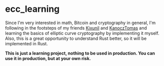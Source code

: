 # ecc_learning
Since I'm very interested in math, Bitcoin and cryptography in general, I'm following in the footsteps of my friends [Kixunil](https://github.com/Kixunil/toy-secp256k1) and [KanoczTomas](https://github.com/KanoczTomas/bitcoin_playground) and learning the basics of elliptic curve cryptography by implementing it myself. Also, this is a great opportunity to understand Rust better, so it will be implemented in Rust.

**This is just a learning project, nothing to be used in production. You can use it in production, but at your own risk.** 

